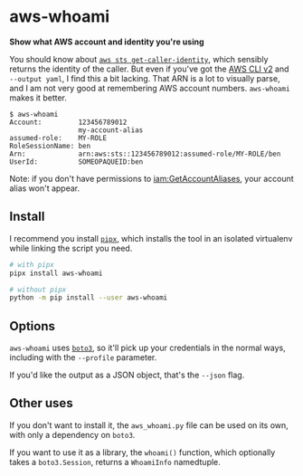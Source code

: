 # aws-whoami
**Show what AWS account and identity you're using**

You should know about [`aws sts get-caller-identity`](https://docs.aws.amazon.com/cli/latest/reference/sts/get-caller-identity.html),
which sensibly returns the identity of the caller. But even if you've got the
[AWS CLI v2](https://aws.amazon.com/blogs/developer/aws-cli-v2-is-now-generally-available/) and `--output yaml`, I find this a bit lacking.
That ARN is a lot to visually parse, and I am not very good at remembering AWS account numbers. `aws-whoami` makes it better.

```
$ aws-whoami
Account:         123456789012
                 my-account-alias
assumed-role:    MY-ROLE
RoleSessionName: ben
Arn:             arn:aws:sts::123456789012:assumed-role/MY-ROLE/ben
UserId:          SOMEOPAQUEID:ben
```

Note: if you don't have permissions to [iam:GetAccountAliases](https://docs.aws.amazon.com/IAM/latest/APIReference/API_ListAccountAliases.html),
your account alias won't appear.

## Install

I recommend you install [`pipx`](https://pipxproject.github.io/pipx/), which installs the tool in an isolated virtualenv while linking the script you need.

```bash
# with pipx
pipx install aws-whoami

# without pipx
python -m pip install --user aws-whoami
```

## Options

`aws-whoami` uses [`boto3`](boto3.amazonaws.com/v1/documentation/api/latest/index.html), so it'll pick up your credentials in the normal ways,
including with the `--profile` parameter.

If you'd like the output as a JSON object, that's the `--json` flag.

## Other uses
If you don't want to install it, the `aws_whoami.py` file can be used on its own, with only a dependency on `boto3`.

If you want to use it as a library, the `whoami()` function, which optionally takes a `boto3.Session`, returns a `WhoamiInfo` namedtuple.
